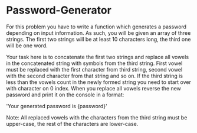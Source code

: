 # Password-Generator

For this problem you have to write a function which generates a password depending on input information. As such, you will be given an array of three strings. The first two strings will be at least 10 characters long, the third one will be one word. 

Your task here is to concatenate the first two strings and replace all vowels in the concatenated string with symbols from the third string. First vowel must be replaced with the first character from third string, second vowel with the second character from that string and so on. If the third string is less than the vowels count in the newly formed string you need to start over with character on 0 index. When you replace all vowels reverse the new password and print it on the console in a format: 

 'Your generated password is {password}' 

Note: All replaced vowels with the characters from the third string must be upper-case, the rest of the characters are lower-case.
